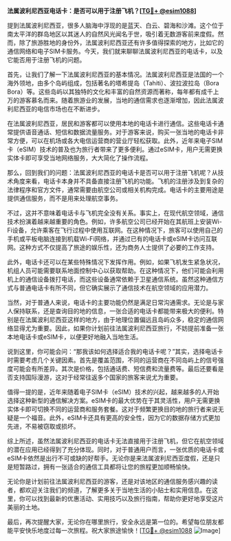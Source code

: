 **法属波利尼西亚电话卡：是否可以用于注册飞机？[[TG💪+ @esim1088](https://t.me/s/esim1088)]**

提到法属波利尼西亚，很多人脑海中浮现的是蓝天、白云、碧海和沙滩。这个位于南太平洋的群岛地区以其迷人的自然风光闻名于世，吸引着无数游客前来度假。然而，除了旅游胜地的身份外，法属波利尼西亚还有许多值得探索的地方，比如它的通信网络和电子SIM卡服务。今天，我们就来聊聊法属波利尼西亚的电话卡，以及它能否用于注册飞机的问题。

首先，让我们了解一下法属波利尼西亚的基本情况。法属波利尼西亚是法国的一个海外领地，由多个岛屿组成，包括著名的塔希提岛（Tahiti）、波拉波拉岛（Bora Bora）等。这些岛屿以其独特的文化和丰富的自然资源而著称，每年都有成千上万的游客慕名而来。随着旅游业的发展，当地的通信需求也逐渐增加，因此法属波利尼西亚的电信市场也在不断进步。

在法属波利尼西亚，居民和游客都可以使用本地的电话卡进行通信。这些电话卡通常提供语音通话、短信和数据流量服务。对于游客来说，购买一张当地的电话卡非常方便，可以在机场或各大电信运营商的营业厅轻松获取。此外，近年来电子SIM卡（eSIM）技术的普及也为旅行者带来了更多便利。通过eSIM卡，用户无需更换实体卡即可享受当地网络服务，大大简化了操作流程。

那么，回到我们的问题：法属波利尼西亚的电话卡是否可以用于注册飞机呢？从技术角度来看，电话卡本身并不具备直接注册飞机的功能。飞机的注册涉及到复杂的法律程序和官方文件，通常需要由航空公司或相关机构完成。电话卡的主要用途是提供通信服务，而不是用来处理航空事务。

不过，这并不意味着电话卡与飞机完全没有关系。事实上，在现代航空领域，通信技术扮演着越来越重要的角色。例如，许多航空公司已经开始在其航班上安装Wi-Fi设备，允许乘客在飞行过程中使用互联网。在这种情况下，旅客可以使用自己的手机或平板电脑连接到机载Wi-Fi网络，并通过已有的电话卡或eSIM卡访问互联网。这种方式不仅提高了旅途的娱乐性，还为商务人士提供了必要的工作支持。

此外，电话卡还可以在某些特殊情况下发挥作用。例如，如果飞机发生紧急状况，机组人员可能需要联系地面控制中心以获取帮助。在这种情况下，他们可能会利用机上的通信设备拨打电话，而这些设备通常依赖于卫星通信系统。虽然这种通信方式与普通电话卡有所不同，但它确实展示了通信技术在航空领域的应用潜力。

当然，对于普通人来说，电话卡的主要功能仍然是满足日常沟通需求。无论是与家人保持联系，还是查询目的地的信息，一张合适的电话卡都能带来极大的便利。特别是在法属波利尼西亚这样的地方，由于地理位置偏远且岛屿众多，稳定的通信网络显得尤为重要。因此，如果你计划前往法属波利尼西亚旅行，不妨提前准备一张本地电话卡或eSIM卡，以便更好地融入当地生活。

说到这里，你可能会问：“那我该如何选择适合我的电话卡呢？”其实，选择电话卡时需要考虑几个关键因素。首先是覆盖范围，不同的运营商在不同岛屿上的信号强度可能会有所差异。其次是价格，包括通话费、短信费和流量费等。最后还要看是否支持国际漫游，这对于经常往返多个国家的旅客来说尤为重要。

值得一提的是，近年来随着电子SIM卡（eSIM）技术的兴起，越来越多的人开始选择这种新型的通信解决方案。eSIM卡的最大优势在于其灵活性，用户无需更换实体卡即可切换不同的运营商和服务套餐。这对于频繁更换目的地的旅行者来说无疑是一个福音。此外，eSIM卡还具有更高的安全性，因为它的数据存储方式更加先进，不易被窃取或损坏。

综上所述，虽然法属波利尼西亚的电话卡无法直接用于注册飞机，但它在航空领域的潜在应用已经得到了充分体现。同时，对于普通用户而言，一张优质的电话卡或eSIM卡依然是出行不可或缺的好帮手。无论你是来法属波利尼西亚度假，还是只是短暂路过，拥有一张适合的通信工具都将让您的旅程更加顺畅愉快。

无论你是计划前往法属波利尼西亚的游客，还是对该地区的通信服务感兴趣的读者，都欢迎关注我们的频道，了解更多关于当地生活的小贴士和实用信息。在这里，你可以找到最新的优惠活动、实用技巧以及旅行指南，帮助你更好地享受这片美丽的土地。

最后，再次提醒大家，无论你在哪里旅行，安全永远是第一位的。希望每位朋友都能平安快乐地度过每一次旅程。祝大家旅途愉快！[[TG💪+ @esim1088](https://t.me/s/esim1088) ![Image](https://i.postimg.cc/4NQfJmqS/Snipaste-2025-05-13-00-14-12.png)]